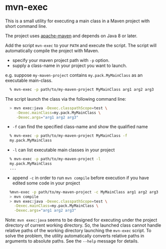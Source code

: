 # mvn-exec

This is a small utility for executing a main class in a Maven project with short command line.


The project uses [apache-maven](http://maven.apache.org) and depends on Java 8 or later.

Add the script `mvn-exec` to your `PATH` and execute the script.
The script will automatically compile the project with Maven.

* specify your maven project path with `-p` option.
* supply a class-name in your project you want to launch.

e.g. suppose `my-maven-project` contains `my.pack.MyMainClass` as an executable main-class.

```bash
  % mvn-exec -p path/to/my-maven-project MyMainClass arg1 arg2 arg3
```

The script launch the class via the following command line:

```bash
  > mvn exec:java -Dexec.classpathScope=test \
     -Dexec.mainClass=my.pack.MyMainClass \
     -Dexec.args="arg1 arg2 arg3"
```

* `-f` can find the specified class-name and show the qualified name

```bash
  % mvn-exec -p path/to/my-maven-project MyMainClass -f
  my.pack.MyMainClass
```

* `-l` can list executable main classes in your project

```bash
  % mvn-exec -p path/to/my-maven-project -l
  my.pack.MyMainClass
  ...

```

* append `-c` in order to run `mvn compile` before execution if you have edited some code in your project

```bash
  %mvn-exec -p path/to/my-maven-project -c MyMainClass arg1 arg2 arg3
  > mvn compile
  > mvn exec:java -Dexec.classpathScope=test \
    -Dexec.mainClass=my.pack.MyMainClass \
    -Dexec.args="arg1 arg2 arg3"
```

Note: `mvn exec:java` seems to be designed for executing under the project directory of current working directory.
So, the launched class cannot handle relative paths of the working directory launching the `mvn-exec` script.
To solve the problem, the utility automatically converts relative paths in arguments to absolute paths.
See the `--help` message for details.
